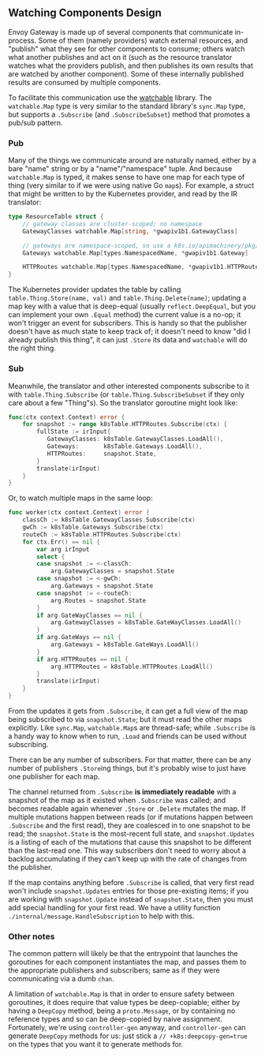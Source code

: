 ## Watching Components Design

Envoy Gateway is made up of several components that communicate in-process.  Some of them (namely providers) watch
external resources, and "publish" what they see for other components to consume; others watch what another publishes and
act on it (such as the resource translator watches what the providers publish, and then publishes its own results that
are watched by another component).  Some of these internally published results are consumed by multiple components.

To facilitate this communication use the [watchable][] library.  The `watchable.Map` type is very similar to the
standard library's `sync.Map` type, but supports a `.Subscribe` (and `.SubscribeSubset`) method that promotes a pub/sub
pattern.

### Pub

Many of the things we communicate around are naturally named, either by a bare "name" string or by a "name"/"namespace"
tuple.  And because `watchable.Map` is typed, it makes sense to have one map for each type of thing (very similar to if
we were using native Go `map`s).  For example, a struct that might be written to by the Kubernetes provider, and read by
the IR translator:

   ```go
   type ResourceTable struct {
       // gateway classes are cluster-scoped; no namespace
       GatewayClasses watchable.Map[string, *gwapiv1b1.GatewayClass]

       // gateways are namespace-scoped, so use a k8s.io/apimachinery/pkg/types.NamespacedName as the map key.
       Gateways watchable.Map[types.NamespacedName, *gwapiv1b1.Gateway]

       HTTPRoutes watchable.Map[types.NamespacedName, *gwapiv1b1.HTTPRoute]
   }
   ```

The Kubernetes provider updates the table by calling `table.Thing.Store(name, val)` and `table.Thing.Delete(name)`;
updating a map key with a value that is deep-equal (usually `reflect.DeepEqual`, but you can implement your own `.Equal`
method) the current value is a no-op; it won't trigger an event for subscribers.  This is handy so that the publisher
doesn't have as much state to keep track of; it doesn't need to know "did I already publish this thing", it can just
`.Store` its data and `watchable` will do the right thing.

### Sub

Meanwhile, the translator and other interested components subscribe to it with `table.Thing.Subscribe` (or
`table.Thing.SubscribeSubset` if they only care about a few "Thing"s).  So the translator goroutine might look like:

   ```go
   func(ctx context.Context) error {
       for snapshot := range k8sTable.HTTPRoutes.Subscribe(ctx) {
           fullState := irInput{
              GatewayClasses: k8sTable.GatewayClasses.LoadAll(),
              Gateways:       k8sTable.Gateways.LoadAll(),
              HTTPRoutes:     snapshot.State,
           }
           translate(irInput)
       }
   }
   ```

Or, to watch multiple maps in the same loop:

   ```go
   func worker(ctx context.Context) error {
       classCh := k8sTable.GatewayClasses.Subscribe(ctx)
       gwCh := k8sTable.Gateways.Subscribe(ctx)
       routeCh := k8sTable.HTTPRoutes.Subscribe(ctx)
       for ctx.Err() == nil {
           var arg irInput
           select {
           case snapshot := <-classCh:
               arg.GatewayClasses = snapshot.State
           case snapshot := <-gwCh:
               arg.Gateways = snapshot.State
           case snapshot := <-routeCh:
               arg.Routes = snapshot.State
           }
           if arg.GateWayClasses == nil {
               arg.GatewayClasses = k8sTable.GateWayClasses.LoadAll()
           }
           if arg.GateWays == nil {
               arg.Gateways = k8sTable.GateWays.LoadAll()
           }
           if arg.HTTPRoutes == nil {
               arg.HTTPRoutes = k8sTable.HTTPRoutes.LoadAll()
           }
           translate(irInput)
       }
   }
   ```

From the updates it gets from `.Subscribe`, it can get a full view of the map being subscribed to via `snapshot.State`;
but it must read the other maps explicitly.  Like `sync.Map`, `watchable.Map`s are thread-safe; while `.Subscribe` is a
handy way to know when to run, `.Load` and friends can be used without subscribing.

There can be any number of subscribers.  For that matter, there can be any number of publishers `.Store`ing things, but
it's probably wise to just have one publisher for each map.

The channel returned from `.Subscribe` **is immediately readable** with a snapshot of the map as it existed when
`.Subscribe` was called; and becomes readable again whenever `.Store` or `.Delete` mutates the map.  If multiple
mutations happen between reads (or if mutations happen between `.Subscribe` and the first read), they are coalesced in
to one snapshot to be read; the `snapshot.State` is the most-recent full state, and `snapshot.Updates` is a listing of
each of the mutations that cause this snapshot to be different than the last-read one.  This way subscribers don't need
to worry about a backlog accumulating if they can't keep up with the rate of changes from the publisher.

If the map contains anything before `.Subscribe` is called, that very first read won't include `snapshot.Updates`
entries for those pre-existing items; if you are working with `snapshot.Update` instead of `snapshot.State`, then you
must add special handling for your first read.  We have a utility function `./internal/message.HandleSubscription` to
help with this.

### Other notes

The common pattern will likely be that the entrypoint that launches the goroutines for each component instantiates the
map, and passes them to the appropriate publishers and subscribers; same as if they were communicating via a dumb
`chan`.

A limitation of `watchable.Map` is that in order to ensure safety between goroutines, it does require that value types
be deep-copiable; either by having a `DeepCopy` method, being a `proto.Message`, or by containing no reference types and
so can be deep-copied by naive assignment.  Fortunately, we're using `controller-gen` anyway, and `controller-gen` can
generate `DeepCopy` methods for us: just stick a `// +k8s:deepcopy-gen=true` on the types that you want it to generate
methods for.

[watchable]: https://pkg.go.dev/github.com/telepresenceio/watchable
